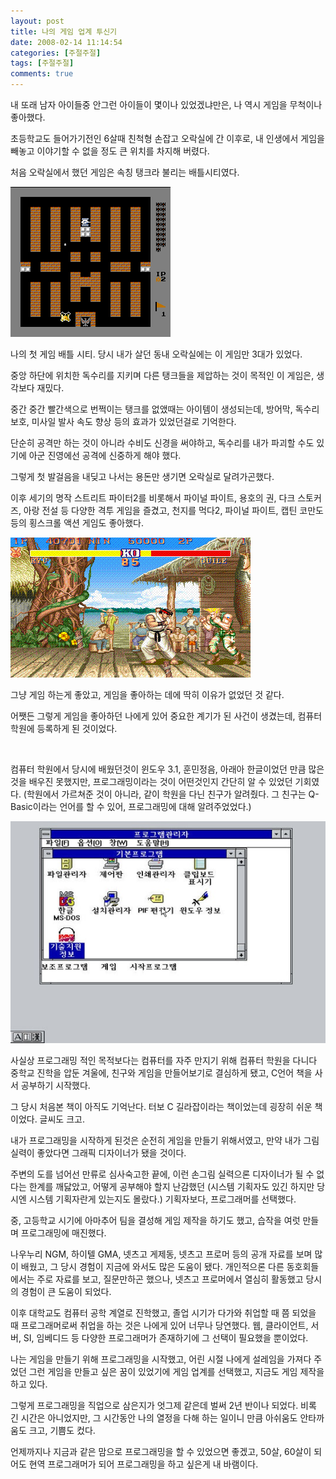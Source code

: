 ```yaml
---
layout: post
title: 나의 게임 업계 투신기
date: 2008-02-14 11:14:54
categories: [주절주절]
tags: [주절주절]
comments: true
---
```


내 또래 남자 아이들중 안그런 아이들이 몇이나 있었겠냐만은, 나 역시 게임을 무척이나 좋아했다.

초등학교도 들어가기전인 6살때 친척형 손잡고 오락실에 간 이후로, 내 인생에서 게임을 빼놓고 이야기할 수 없을 정도 큰 위치를 차지해 버렸다.

처음 오락실에서 했던 게임은 속칭 탱크라 불리는 배틀시티였다.

![배틀시티](/img/2008/battle_city.jpg)

나의 첫 게임 배틀 시티. 당시 내가 살던 동내 오락실에는 이 게임만 3대가 있었다.

중앙 하단에 위치한 독수리를 지키며 다른 탱크들을 제압하는 것이 목적인 이 게임은, 생각보다 재밌다.

중간 중간 빨간색으로 번쩍이는 탱크를 없앴때는 아이템이 생성되는데, 방어막, 독수리 보호, 미사일 발사 속도 향상 등의 효과가 있었던걸로 기억한다.

단순히 공격만 하는 것이 아니라 수비도 신경을 써야하고, 독수리를 내가 파괴할 수도 있기에 아군 진영에선 공격에 신중하게 해야 했다.


그렇게 첫 발걸음을 내딪고 나서는 용돈만 생기면 오락실로 달려가곤했다.


이후 세기의 명작 스트리트 파이터2를 비롯해서 파이널 파이트, 용호의 권, 다크 스토커즈, 아랑 전설 등 다양한 격투 게임을 즐겼고, 천지를 먹다2, 파이널 파이트, 캡틴 코만도 등의 횡스크롤 액션 게임도 좋아했다.

![스트리트 파이터 2](/img/2008/sf2.jpg)

그냥 게임 하는게 좋았고, 게임을 좋아하는 데에 딱히 이유가 없었던 것 같다.

어쨋든 그렇게 게임을 좋아하던 나에게 있어 중요한 계기가 된 사건이 생겼는데, 컴퓨터 학원에 등록하게 된 것이었다.

 

컴퓨터 학원에서 당시에 배웠던것이 윈도우 3.1, 훈민정음, 아래아 한글이었던 만큼 많은 것을 배우진 못했지만, 프로그래밍이라는 것이 어떤것인지 간단히 알 수 있었던 기회였다. (학원에서 가르쳐준 것이 아니라, 같이 학원을 다닌 친구가 알려줬다. 그 친구는 Q-Basic이라는 언어를 할 수 있어, 프로그래밍에 대해 알려주었었다.)

![윈도우3.1](/img/2008/win3.1.jpg)


사실상 프로그래밍 적인 목적보다는 컴퓨터를 자주 만지기 위해 컴퓨터 학원을 다니다 중학교 진학을 압둔 겨울에, 친구와 게임을 만들어보기로 결심하게 됐고, C언어 책을 사서 공부하기 시작했다.

그 당시 처음본 책이 아직도 기억난다. 터보 C 길라잡이라는 책이었는데 굉장히 쉬운 책이었다. 글씨도 크고.


내가 프로그래밍을 시작하게 된것은 순전히 게임을 만들기 위해서였고, 만약 내가 그림 실력이 좋았다면 그래픽 디자이너가 됐을 것이다.

주변의 도를 넘어선 만류로 심사숙고한 끝에, 이런 손그림 실력으론 디자이너가 될 수 없다는 한계를 깨닳았고, 어떻게 공부해야 할지 난감했던 (시스템 기획자도 있긴 하지만 당시엔 시스템 기획자란게 있는지도 몰랐다.) 기획자보다, 프로그래머를 선택했다.


중, 고등학교 시기에 아마추어 팀을 결성해 게임 제작을 하기도 했고, 습작을 여럿 만들며 프로그래밍에 매진했다.

나우누리 NGM, 하이텔 GMA, 넷츠고 게제동, 넷츠고 프로머 등의 공개 자료를 보며 많이 배웠고, 그 당시 경험이 지금에 와서도 많은 도움이 됐다.
개인적으론 다른 동호회들에서는 주로 자료를 보고, 질문만하곤 했으나, 넷츠고 프로머에서 열심히 활동했고 당시의 경험이 큰 도움이 되었다.


이후 대학교도 컴퓨터 공학 계열로 진학했고, 졸업 시기가 다가와 취업할 때 쯤 되었을 때 프로그래머로써 취업을 하는 것은 나에게 있어 너무나 당연했다. 웹, 클라이언트, 서버, SI, 임베디드 등 다양한 프로그래머가 존재하기에 그 선택이 필요했을 뿐이었다.


나는 게임을 만들기 위해 프로그래밍을 시작했고, 어린 시절 나에게 설레임을 가져다 주었던 그런 게임을 만들고 싶은 꿈이 있었기에 게임 업계를 선택했고, 지금도 게임 제작을 하고 있다.


그렇게 프로그래밍을 직업으로 삼은지가 엇그제 같은데 벌써 2년 반이나 되었다. 비록 긴 시간은 아니었지만, 그 시간동안 나의 열정을 다해 하는 일이니 만큼 아쉬움도 안타까움도 크고, 기쁨도 컸다.


언제까지나 지금과 같은 맘으로 프로그래밍을 할 수 있었으면 좋겠고, 50살, 60살이 되어도 현역 프로그래머가 되어 프로그래밍을 하고 싶은게 내 바램이다.